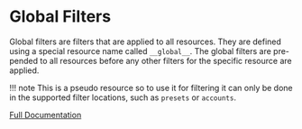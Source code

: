 # Global Filters

Global filters are filters that are applied to all resources. They are defined using a special resource name called
`__global__`. The global filters are pre-pended to all resources before any other filters for the specific resource
are applied.

!!! note
    This is a pseudo resource so to use it for filtering it can only be done in the supported filter locations, 
    such as `presets` or `accounts`.

[Full Documentation](../config-filtering.md#global)